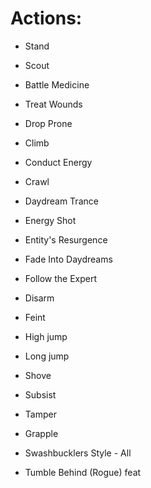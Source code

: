 # Actions:

- Stand
- Scout
- Battle Medicine
- Treat Wounds
- Drop Prone
- Climb
- Conduct Energy
- Crawl
- Daydream Trance
- Energy Shot
- Entity's Resurgence
- Fade Into Daydreams
- Follow the Expert
- Disarm
- Feint
- High jump
- Long jump
- Shove
- Subsist
- Tamper
- Grapple


- Swashbucklers Style - All
- Tumble Behind (Rogue) feat